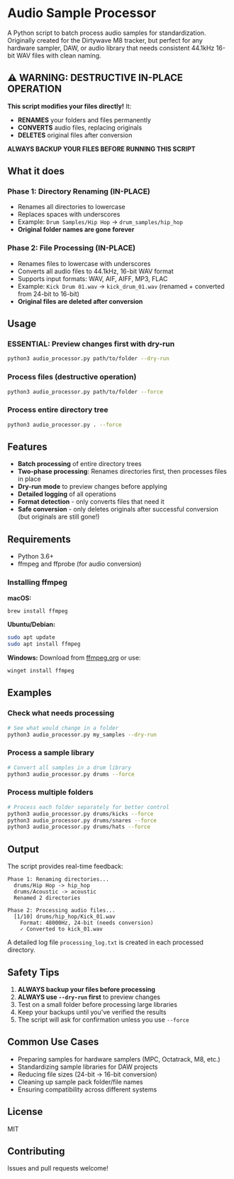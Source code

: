 # Audio Sample Processor

A Python script to batch process audio samples for standardization. Originally created for the Dirtywave M8 tracker, but perfect for any hardware sampler, DAW, or audio library that needs consistent 44.1kHz 16-bit WAV files with clean naming.

## ⚠️ WARNING: DESTRUCTIVE IN-PLACE OPERATION

**This script modifies your files directly!** It:
- **RENAMES** your folders and files permanently
- **CONVERTS** audio files, replacing originals
- **DELETES** original files after conversion

**ALWAYS BACKUP YOUR FILES BEFORE RUNNING THIS SCRIPT**

## What it does

### Phase 1: Directory Renaming (IN-PLACE)
- Renames all directories to lowercase
- Replaces spaces with underscores
- Example: `Drum Samples/Hip Hop` → `drum_samples/hip_hop`
- **Original folder names are gone forever**

### Phase 2: File Processing (IN-PLACE)
- Renames files to lowercase with underscores
- Converts all audio files to 44.1kHz, 16-bit WAV format
- Supports input formats: WAV, AIF, AIFF, MP3, FLAC
- Example: `Kick Drum 01.wav` → `kick_drum_01.wav` (renamed + converted from 24-bit to 16-bit)
- **Original files are deleted after conversion**

## Usage

### ESSENTIAL: Preview changes first with dry-run
```bash
python3 audio_processor.py path/to/folder --dry-run
```

### Process files (destructive operation)
```bash
python3 audio_processor.py path/to/folder --force
```

### Process entire directory tree
```bash
python3 audio_processor.py . --force
```

## Features

- **Batch processing** of entire directory trees
- **Two-phase processing**: Renames directories first, then processes files in place
- **Dry-run mode** to preview changes before applying
- **Detailed logging** of all operations
- **Format detection** - only converts files that need it
- **Safe conversion** - only deletes originals after successful conversion (but originals are still gone!)

## Requirements

- Python 3.6+
- ffmpeg and ffprobe (for audio conversion)

### Installing ffmpeg

**macOS:**
```bash
brew install ffmpeg
```

**Ubuntu/Debian:**
```bash
sudo apt update
sudo apt install ffmpeg
```

**Windows:**
Download from [ffmpeg.org](https://ffmpeg.org/download.html) or use:
```bash
winget install ffmpeg
```

## Examples

### Check what needs processing
```bash
# See what would change in a folder
python3 audio_processor.py my_samples --dry-run
```

### Process a sample library
```bash
# Convert all samples in a drum library
python3 audio_processor.py drums --force
```

### Process multiple folders
```bash
# Process each folder separately for better control
python3 audio_processor.py drums/kicks --force
python3 audio_processor.py drums/snares --force
python3 audio_processor.py drums/hats --force
```

## Output

The script provides real-time feedback:
```
Phase 1: Renaming directories...
  drums/Hip Hop -> hip_hop
  drums/Acoustic -> acoustic
  Renamed 2 directories

Phase 2: Processing audio files...
  [1/10] drums/hip_hop/Kick_01.wav
    Format: 48000Hz, 24-bit (needs conversion)
    ✓ Converted to kick_01.wav
```

A detailed log file `processing_log.txt` is created in each processed directory.

## Safety Tips

1. **ALWAYS backup your files before processing**
2. **ALWAYS use `--dry-run` first** to preview changes
3. Test on a small folder before processing large libraries
4. Keep your backups until you've verified the results
5. The script will ask for confirmation unless you use `--force`

## Common Use Cases

- Preparing samples for hardware samplers (MPC, Octatrack, M8, etc.)
- Standardizing sample libraries for DAW projects
- Reducing file sizes (24-bit → 16-bit conversion)
- Cleaning up sample pack folder/file names
- Ensuring compatibility across different systems

## License

MIT

## Contributing

Issues and pull requests welcome!